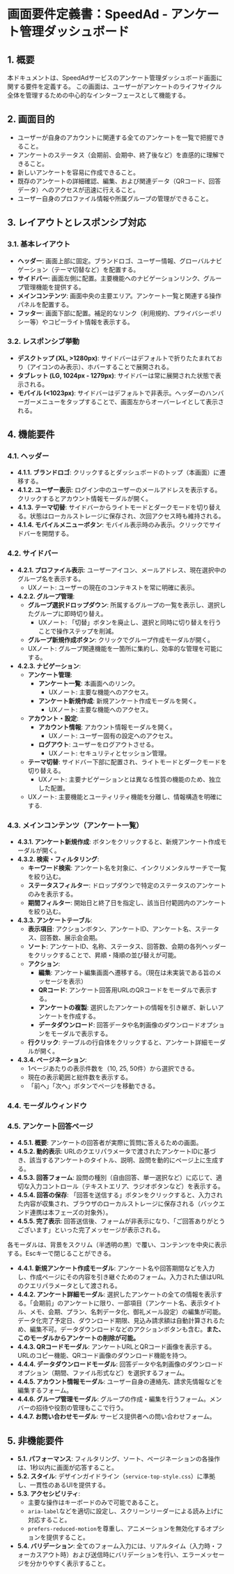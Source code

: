 
# 画面要件定義書：SpeedAd - アンケート管理ダッシュボード

## 1. 概要

本ドキュメントは、SpeedAdサービスのアンケート管理ダッシュボード画面に関する要件を定義する。
この画面は、ユーザーがアンケートのライフサイクル全体を管理するための中心的なインターフェースとして機能する。

## 2. 画面目的

- ユーザーが自身のアカウントに関連する全てのアンケートを一覧で把握できること。
- アンケートのステータス（会期前、会期中、終了後など）を直感的に理解できること。
- 新しいアンケートを容易に作成できること。
- 既存のアンケートの詳細確認、編集、および関連データ（QRコード、回答データ）へのアクセスが迅速に行えること。
- ユーザー自身のプロファイル情報や所属グループの管理ができること。

## 3. レイアウトとレスポンシブ対応

### 3.1. 基本レイアウト

- **ヘッダー**: 画面上部に固定。ブランドロゴ、ユーザー情報、グローバルナビゲーション（テーマ切替など）を配置する。
- **サイドバー**: 画面左側に配置。主要機能へのナビゲーションリンク、グループ管理機能を提供する。
- **メインコンテンツ**: 画面中央の主要エリア。アンケート一覧と関連する操作パネルを配置する。
- **フッター**: 画面下部に配置。補足的なリンク（利用規約、プライバシーポリシー等）やコピーライト情報を表示する。

### 3.2. レスポンシブ挙動

- **デスクトップ (XL, >1280px)**: サイドバーはデフォルトで折りたたまれており（アイコンのみ表示）、ホバーすることで展開される。
- **タブレット (LG, 1024px - 1279px)**: サイドバーは常に展開された状態で表示される。
- **モバイル (<1023px)**: サイドバーはデフォルトで非表示。ヘッダーのハンバーガーメニューをタップすることで、画面左からオーバーレイとして表示される。

## 4. 機能要件

### 4.1. ヘッダー

- **4.1.1. ブランドロゴ**: クリックするとダッシュボードのトップ（本画面）に遷移する。
- **4.1.2. ユーザー表示**: ログイン中のユーザーのメールアドレスを表示する。クリックするとアカウント情報モーダルが開く。
- **4.1.3. テーマ切替**: サイドバーからライトモードとダークモードを切り替える。状態はローカルストレージに保存され、次回アクセス時も維持される。
- **4.1.4. モバイルメニューボタン**: モバイル表示時のみ表示。クリックでサイドバーを開閉する。

### 4.2. サイドバー

- **4.2.1. プロファイル表示**: ユーザーアイコン、メールアドレス、現在選択中のグループ名を表示する。
    - UXノート: ユーザーの現在のコンテキストを常に明確に表示。
- **4.2.2. グループ管理**:
    - **グループ選択ドロップダウン**: 所属するグループの一覧を表示し、選択したグループに即時切り替え。
        - UXノート: 「切替」ボタンを廃止し、選択と同時に切り替えを行うことで操作ステップを削減。
    - **グループ新規作成ボタン**: クリックでグループ作成モーダルが開く。
    - UXノート: グループ関連機能を一箇所に集約し、効率的な管理を可能にする。
- **4.2.3. ナビゲーション**:
    - **アンケート管理**:
        - **アンケート一覧**: 本画面へのリンク。
            - UXノート: 主要な機能へのアクセス。
        - **アンケート新規作成**: 新規アンケート作成モーダルを開く。
            - UXノート: 主要な機能へのアクセス。
    - **アカウント・設定**:
        - **アカウント情報**: アカウント情報モーダルを開く。
            - UXノート: ユーザー固有の設定へのアクセス。
        - **ログアウト**: ユーザーをログアウトさせる。
            - UXノート: セキュリティとセッション管理。
    - **テーマ切替**: サイドバー下部に配置され、ライトモードとダークモードを切り替える。
        - UXノート: 主要ナビゲーションとは異なる性質の機能のため、独立した配置。
    - UXノート: 主要機能とユーティリティ機能を分離し、情報構造を明確にする.

### 4.3. メインコンテンツ（アンケート一覧）

- **4.3.1. アンケート新規作成**: ボタンをクリックすると、新規アンケート作成モーダルが開く。
- **4.3.2. 検索・フィルタリング**:
    - **キーワード検索**: アンケート名を対象に、インクリメンタルサーチで一覧を絞り込む。
    - **ステータスフィルター**: ドロップダウンで特定のステータスのアンケートのみを表示する。
    - **期間フィルター**: 開始日と終了日を指定し、該当日付範囲内のアンケートを絞り込む。
- **4.3.3. アンケートテーブル**:
    - **表示項目**: アクションボタン、アンケートID、アンケート名、ステータス、回答数、展示会会期。
    - **ソート**: アンケートID、名称、ステータス、回答数、会期の各列ヘッダーをクリックすることで、昇順・降順の並び替えが可能。
    - **アクション**:
        - **編集**: アンケート編集画面へ遷移する。（現在は未実装である旨のメッセージを表示）
        - **QRコード**: アンケート回答用URLのQRコードをモーダルで表示する。
        - **アンケートの複製**: 選択したアンケートの情報を引き継ぎ、新しいアンケートを作成する。
        - **データダウンロード**: 回答データや名刺画像のダウンロードオプションをモーダルで表示する。
    - **行クリック**: テーブルの行自体をクリックすると、アンケート詳細モーダルが開く。
- **4.3.4. ページネーション**:
    - 1ページあたりの表示件数を（10, 25, 50件）から選択できる。
    - 現在の表示範囲と総件数を表示する。
    - 「前へ」「次へ」ボタンでページを移動できる。

### 4.4. モーダルウィンドウ

### 4.5. アンケート回答ページ

- **4.5.1. 概要**: アンケートの回答者が実際に質問に答えるための画面。
- **4.5.2. 動的表示**: URLのクエリパラメータで渡されたアンケートIDに基づき、該当するアンケートのタイトル、説明、設問を動的にページ上に生成する。
- **4.5.3. 回答フォーム**: 設問の種別（自由回答、単一選択など）に応じて、適切な入力コントロール（テキストエリア、ラジオボタンなど）を表示する。
- **4.5.4. 回答の保存**: 「回答を送信する」ボタンをクリックすると、入力された内容が収集され、ブラウザのローカルストレージに保存される（バックエンド連携は本フェーズの対象外）。
- **4.5.5. 完了表示**: 回答送信後、フォームが非表示になり、「ご回答ありがとうございます」といった完了メッセージが表示される。


各モーダルは、背景をスクリム（半透明の黒）で覆い、コンテンツを中央に表示する。Escキーで閉じることができる。

- **4.4.1. 新規アンケート作成モーダル**: アンケート名や回答期間などを入力し、作成ページにその内容を引き継ぐためのフォーム。入力された値はURLのクエリパラメータとして渡される。
- **4.4.2. アンケート詳細モーダル**: 選択したアンケートの全ての情報を表示する。「会期前」のアンケートに限り、一部項目（アンケート名、表示タイトル、メモ、会期、プラン、名刺データ化、御礼メール設定）の編集が可能。データ化完了予定日、ダウンロード期限、見込み請求額は自動計算されるため、編集不可。データダウンロードなどのアクションボタンも含む。**また、このモーダルからアンケートの削除が可能。**
- **4.4.3. QRコードモーダル**: アンケートURLとQRコード画像を表示する。URLのコピー機能、QRコード画像のダウンロード機能を持つ。
- **4.4.4. データダウンロードモーダル**: 回答データや名刺画像のダウンロードオプション（期間、ファイル形式など）を選択するフォーム。
- **4.4.5. アカウント情報モーダル**: ユーザー自身の連絡先、請求先情報などを編集するフォーム。
- **4.4.6. グループ管理モーダル**: グループの作成・編集を行うフォーム。メンバーの招待や役割の管理もここで行う。
- **4.4.7. お問い合わせモーダル**: サービス提供者への問い合わせフォーム。

## 5. 非機能要件

- **5.1. パフォーマンス**: フィルタリング、ソート、ページネーションの各操作は、1秒以内に画面が応答すること。
- **5.2. スタイル**: デザインガイドライン（`service-top-style.css`）に準拠し、一貫性のあるUIを提供する。
- **5.3. アクセシビリティ**:
    - 主要な操作はキーボードのみで可能であること。
    - `aria-label`などを適切に設定し、スクリーンリーダーによる読み上げに対応すること。
    - `prefers-reduced-motion`を尊重し、アニメーションを無効化するオプションを提供すること。
- **5.4. バリデーション**: 全てのフォーム入力には、リアルタイム（入力時・フォーカスアウト時）および送信時にバリデーションを行い、エラーメッセージを分かりやすく表示すること。

